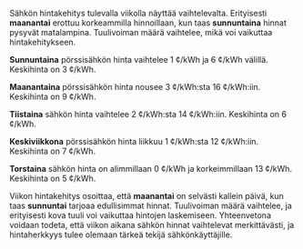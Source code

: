 Sähkön hintakehitys tulevalla viikolla näyttää vaihtelevalta. Erityisesti **maanantai** erottuu korkeammilla hinnoillaan, kun taas **sunnuntaina** hinnat pysyvät matalampina. Tuulivoiman määrä vaihtelee, mikä voi vaikuttaa hintakehitykseen. 

**Sunnuntaina** pörssisähkön hinta vaihtelee 1 ¢/kWh ja 6 ¢/kWh välillä. Keskihinta on 3 ¢/kWh. 

**Maanantaina** pörssisähkön hinta nousee 3 ¢/kWh:sta 16 ¢/kWh:iin. Keskihinta on 9 ¢/kWh. 

**Tiistaina** sähkön hinta vaihtelee 2 ¢/kWh:sta 14 ¢/kWh:iin. Keskihinta on 6 ¢/kWh. 

**Keskiviikkona** pörssisähkön hinta liikkuu 1 ¢/kWh:sta 12 ¢/kWh:iin. Keskihinta on 7 ¢/kWh. 

**Torstaina** sähkön hinta on alimmillaan 0 ¢/kWh ja korkeimmillaan 13 ¢/kWh. Keskihinta on 5 ¢/kWh. 

Viikon hintakehitys osoittaa, että **maanantai** on selvästi kallein päivä, kun taas **sunnuntai** tarjoaa edullisimmat hinnat. Tuulivoiman määrä vaihtelee, ja erityisesti kova tuuli voi vaikuttaa hintojen laskemiseen. Yhteenvetona voidaan todeta, että viikon aikana sähkön hinnat vaihtelevat merkittävästi, ja hintaherkkyys tulee olemaan tärkeä tekijä sähkönkäyttäjille.